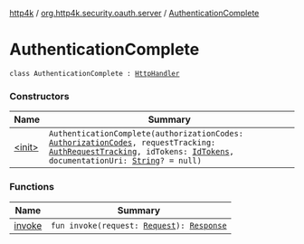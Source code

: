 [http4k](../../index.md) / [org.http4k.security.oauth.server](../index.md) / [AuthenticationComplete](./index.md)

# AuthenticationComplete

`class AuthenticationComplete : `[`HttpHandler`](../../org.http4k.core/-http-handler.md)

### Constructors

| Name | Summary |
|---|---|
| [&lt;init&gt;](-init-.md) | `AuthenticationComplete(authorizationCodes: `[`AuthorizationCodes`](../-authorization-codes/index.md)`, requestTracking: `[`AuthRequestTracking`](../-auth-request-tracking/index.md)`, idTokens: `[`IdTokens`](../-id-tokens/index.md)`, documentationUri: `[`String`](https://kotlinlang.org/api/latest/jvm/stdlib/kotlin/-string/index.html)`? = null)` |

### Functions

| Name | Summary |
|---|---|
| [invoke](invoke.md) | `fun invoke(request: `[`Request`](../../org.http4k.core/-request/index.md)`): `[`Response`](../../org.http4k.core/-response/index.md) |
